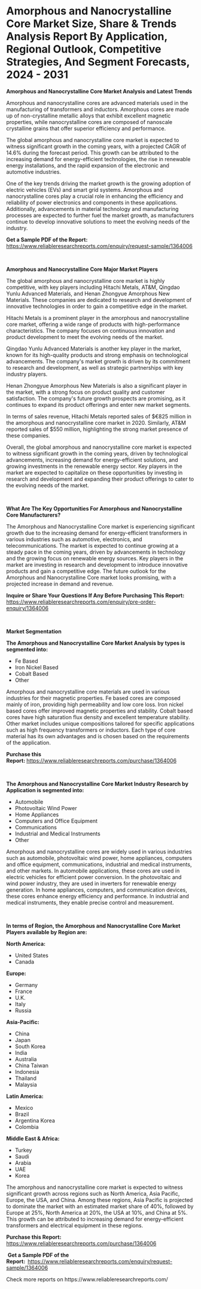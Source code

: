 <p><h1>Amorphous and Nanocrystalline Core Market Size, Share & Trends Analysis Report By Application, Regional Outlook, Competitive Strategies, And Segment Forecasts, 2024 - 2031</h1></p><p><strong>Amorphous and Nanocrystalline Core Market Analysis and Latest Trends</strong></p>
<p><p>Amorphous and nanocrystalline cores are advanced materials used in the manufacturing of transformers and inductors. Amorphous cores are made up of non-crystalline metallic alloys that exhibit excellent magnetic properties, while nanocrystalline cores are composed of nanoscale crystalline grains that offer superior efficiency and performance.</p><p>The global amorphous and nanocrystalline core market is expected to witness significant growth in the coming years, with a projected CAGR of 14.6% during the forecast period. This growth can be attributed to the increasing demand for energy-efficient technologies, the rise in renewable energy installations, and the rapid expansion of the electronic and automotive industries.</p><p>One of the key trends driving the market growth is the growing adoption of electric vehicles (EVs) and smart grid systems. Amorphous and nanocrystalline cores play a crucial role in enhancing the efficiency and reliability of power electronics and components in these applications. Additionally, advancements in material technology and manufacturing processes are expected to further fuel the market growth, as manufacturers continue to develop innovative solutions to meet the evolving needs of the industry.</p></p>
<p><strong>Get a Sample PDF of the Report:&nbsp;</strong> <a href="https://www.reliableresearchreports.com/enquiry/request-sample/1364006">https://www.reliableresearchreports.com/enquiry/request-sample/1364006</a></p>
<p>&nbsp;</p>
<p><strong>Amorphous and Nanocrystalline Core Major Market Players</strong></p>
<p><p>The global amorphous and nanocrystalline core market is highly competitive, with key players including Hitachi Metals, AT&M, Qingdao Yunlu Advanced Materials, and Henan Zhongyue Amorphous New Materials. These companies are dedicated to research and development of innovative technologies in order to gain a competitive edge in the market.</p><p>Hitachi Metals is a prominent player in the amorphous and nanocrystalline core market, offering a wide range of products with high-performance characteristics. The company focuses on continuous innovation and product development to meet the evolving needs of the market.</p><p>Qingdao Yunlu Advanced Materials is another key player in the market, known for its high-quality products and strong emphasis on technological advancements. The company's market growth is driven by its commitment to research and development, as well as strategic partnerships with key industry players.</p><p>Henan Zhongyue Amorphous New Materials is also a significant player in the market, with a strong focus on product quality and customer satisfaction. The company's future growth prospects are promising, as it continues to expand its product offerings and enter new market segments.</p><p>In terms of sales revenue, Hitachi Metals reported sales of $€825 million in the amorphous and nanocrystalline core market in 2020. Similarly, AT&M reported sales of $550 million, highlighting the strong market presence of these companies.</p><p>Overall, the global amorphous and nanocrystalline core market is expected to witness significant growth in the coming years, driven by technological advancements, increasing demand for energy-efficient solutions, and growing investments in the renewable energy sector. Key players in the market are expected to capitalize on these opportunities by investing in research and development and expanding their product offerings to cater to the evolving needs of the market.</p></p>
<p>&nbsp;</p>
<p><strong>What Are The Key Opportunities For Amorphous and Nanocrystalline Core Manufacturers?</strong></p>
<p><p>The Amorphous and Nanocrystalline Core market is experiencing significant growth due to the increasing demand for energy-efficient transformers in various industries such as automotive, electronics, and telecommunications. The market is expected to continue growing at a steady pace in the coming years, driven by advancements in technology and the growing focus on renewable energy sources. Key players in the market are investing in research and development to introduce innovative products and gain a competitive edge. The future outlook for the Amorphous and Nanocrystalline Core market looks promising, with a projected increase in demand and revenue.</p></p>
<p><strong>Inquire or Share Your Questions If Any Before Purchasing This Report:</strong> <a href="https://www.reliableresearchreports.com/enquiry/pre-order-enquiry/1364006">https://www.reliableresearchreports.com/enquiry/pre-order-enquiry/1364006</a></p>
<p>&nbsp;</p>
<p><strong>Market Segmentation</strong></p>
<p><strong>The Amorphous and Nanocrystalline Core Market Analysis by types is segmented into:</strong></p>
<p><ul><li>Fe Based</li><li>Iron Nickel Based</li><li>Cobalt Based</li><li>Other</li></ul></p>
<p><p>Amorphous and nanocrystalline core materials are used in various industries for their magnetic properties. Fe based cores are composed mainly of iron, providing high permeability and low core loss. Iron nickel based cores offer improved magnetic properties and stability. Cobalt based cores have high saturation flux density and excellent temperature stability. Other market includes unique compositions tailored for specific applications such as high frequency transformers or inductors. Each type of core material has its own advantages and is chosen based on the requirements of the application.</p></p>
<p><strong>Purchase this Report:&nbsp;</strong><a href="https://www.reliableresearchreports.com/purchase/1364006">https://www.reliableresearchreports.com/purchase/1364006</a></p>
<p>&nbsp;</p>
<p><strong>The Amorphous and Nanocrystalline Core Market Industry Research by Application is segmented into:</strong></p>
<p><ul><li>Automobile</li><li>Photovoltaic Wind Power</li><li>Home Appliances</li><li>Computers and Office Equipment</li><li>Communications</li><li>Industrial and Medical Instruments</li><li>Other</li></ul></p>
<p><p>Amorphous and nanocrystalline cores are widely used in various industries such as automobile, photovoltaic wind power, home appliances, computers and office equipment, communications, industrial and medical instruments, and other markets. In automobile applications, these cores are used in electric vehicles for efficient power conversion. In the photovoltaic and wind power industry, they are used in inverters for renewable energy generation. In home appliances, computers, and communication devices, these cores enhance energy efficiency and performance. In industrial and medical instruments, they enable precise control and measurement.</p></p>
<p>&nbsp;</p>
<p><strong>In terms of Region, the Amorphous and Nanocrystalline Core Market Players available by Region are:</strong></p>
<p>
    <p> <strong> North America: </strong>
        <ul>
            <li>United States</li>
            <li>Canada</li>
        </ul>
        </p> 
    <p> <strong> Europe: </strong>
        <ul>
            <li>Germany</li>
            <li>France</li>
            <li>U.K.</li>
            <li>Italy</li>
            <li>Russia</li>
        </ul>
        </p> 
    <p> <strong> Asia-Pacific: </strong>
        <ul>
            <li>China</li>
            <li>Japan</li>
            <li>South Korea</li>
            <li>India</li>
            <li>Australia</li>
            <li>China Taiwan</li>
            <li>Indonesia</li>
            <li>Thailand</li>
            <li>Malaysia</li>
        </ul>
        </p> 
    <p> <strong> Latin America: </strong>
        <ul>
            <li>Mexico</li>
            <li>Brazil</li>
            <li>Argentina Korea</li>
            <li>Colombia</li>
        </ul>
        </p> 
    <p> <strong> Middle East & Africa: </strong>
        <ul>
            <li>Turkey</li>
            <li>Saudi</li>
            <li>Arabia</li>
            <li>UAE</li>
            <li>Korea</li>
        </ul>
    </p>
    </p>
<p><p>The amorphous and nanocrystalline core market is expected to witness significant growth across regions such as North America, Asia Pacific, Europe, the USA, and China. Among these regions, Asia Pacific is projected to dominate the market with an estimated market share of 40%, followed by Europe at 25%, North America at 20%, the USA at 10%, and China at 5%. This growth can be attributed to increasing demand for energy-efficient transformers and electrical equipment in these regions.</p></p>
<p><strong>Purchase this Report: </strong><a href="https://www.reliableresearchreports.com/purchase/1364006">https://www.reliableresearchreports.com/purchase/1364006</a></p>
<p>&nbsp;<strong>Get a Sample PDF of the Report:&nbsp;&nbsp;</strong><a href="https://www.reliableresearchreports.com/enquiry/request-sample/1364006">https://www.reliableresearchreports.com/enquiry/request-sample/1364006</a></p>
<p><strong></strong></p>
<p>Check more reports on https://www.reliableresearchreports.com/</p>